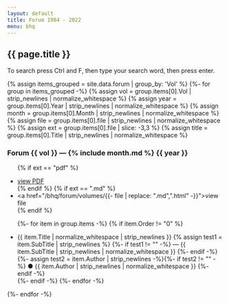 ```yaml
---
layout: default
title: Forum 1984 - 2022
menu: bhq
---
```


## {{ page.title }}

To search press Ctrl and F, then type your search word, then press enter.

{% assign items_grouped = site.data.forum | group_by: 'Vol' %}
{%- for group in items_grouped -%}
{% assign vol = group.items[0].Vol | strip_newlines | normalize_whitespace %}
{% assign year = group.items[0].Year | strip_newlines | normalize_whitespace %}
{% assign month = group.items[0].Month | strip_newlines | normalize_whitespace %}
{% assign file = group.items[0].file | strip_newlines | normalize_whitespace %}
{% assign ext = group.items[0].file | slice: -3,3 %}
{% assign title = group.items[0].Title | strip_newlines | normalize_whitespace %}
### Forum {{ vol }} &mdash; {% include month.md %} {{ year }}



<ul>

{% if ext == "pdf" %}<li><a href="/pdf/{{- file -}}">view PDF</a></li>{% endif %}
{% if ext == ".md" %}<li><a href="/bhq/forum/volumes/{{- file | replace: ".md",".html" -}}">view file</a></li>{% endif %}

{%- for item in group.items -%}
{% if item.Order != "0" %}
<li> <span class="title">{{ item.Title | normalize_whitespace | strip_newlines }}</span>
{% assign test1 = item.SubTitle | strip_newlines %}
{%- if test1 != "" -%}<span class="subTitle"> &mdash; {{ item.SubTitle | strip_newlines | normalize_whitespace }}</span> {%- endif -%}
{%- assign test2 = item.Author | strip_newlines -%}{%- if test2 != "" -%}
<span class="author">&#x25CF; {{ item.Author | strip_newlines | normalize_whitespace }} </span>
{%- endif -%}
</li>
{%- endif -%}
{%- endfor -%} 
</ul>
{%- endfor -%}



